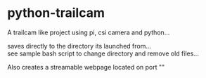# python-trailcam
A trailcam like project using pi, csi camera and python...     

saves directly to the directory its launched from...   
see sample bash script to change directory and remove old files...

Also creates a streamable webpage located on port "<whatever>"  
